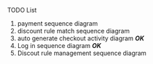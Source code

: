 TODO List
1. payment sequence diagram
2. discount rule match sequence diagram
3. auto generate checkout activity diagram   ***OK***
4. Log in sequence diagram   ***OK***
5. Discout rule management sequence diagram
